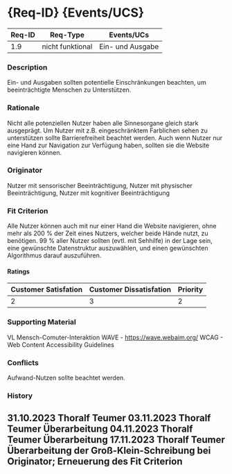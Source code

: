 # {Req-ID} {Events/UCS}

| Req-ID | Req-Type         | Events/UCs       |
|--------|------------------|------------------|
| 1.9    |nicht funktional  |Ein- und Ausgabe  |

### Description
Ein- und Ausgaben sollten potentielle Einschränkungen beachten, um beeinträchtigte Menschen zu Unterstützen.

### Rationale
Nicht alle potenziellen Nutzer haben alle Sinnesorgane gleich stark ausgeprägt. Um Nutzer mit z.B. eingeschränktem Farblichen sehen zu unterstützen sollte Barrierefreiheit beachtet werden. Auch wenn Nutzer nur eine Hand zur Navigation zur Verfügung haben, sollten sie die Website navigieren können.

### Originator
Nutzer mit sensorischer Beeinträchtigung, Nutzer mit physischer Beeinträchtigung, Nutzer mit kognitiver Beeinträchtigung

### Fit Criterion
Alle Nutzer können auch mit nur einer Hand die Website navigieren, ohne mehr als 200 % der Zeit eines Nutzers, welcher beide Hände nutzt, zu benötigen. 99 % aller Nutzer sollten (evtl. mit Sehhilfe) in der Lage sein, eine gewünschte Datenstruktur auszuwählen, und einen gewünschten Algorithmus darauf auszuführen.

#### Ratings
| Customer Satisfation | Customer Dissatisfation | Priority |
|----------------------|-------------------------|----------|
| 2                    | 3                       | 2        |

### Supporting Material
VL Mensch-Comuter-Interaktion
WAVE - https://wave.webaim.org/
WCAG - Web Content Accessibility Guidelines

### Conflicts
Aufwand-Nutzen sollte beachtet werden.

### History
31.10.2023 Thoralf Teumer
03.11.2023 Thoralf Teumer Überarbeitung
04.11.2023 Thoralf Teumer Überarbeitung
17.11.2023 Thoralf Teumer Überarbeitung der Groß-Klein-Schreibung bei Originator; Erneuerung des Fit Criterion
---

